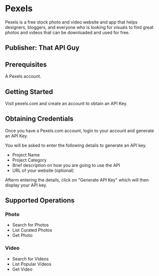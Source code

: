 # Pexels
Pexels is a free stock photo and video website and app that helps designers, bloggers, and everyone who is looking for visuals to find great photos and videos that can be downloaded and used for free.

## Publisher: That API Guy

## Prerequisites
A Pexels account.

## Getting Started
Visit pexels.com and create an account to obtain an API Key.

## Obtaining Credentials
Once you have a Pexels.com account, login to your account and generate an API Key.

You will be asked to enter the following details to generate an API key.
   * Project Name
   * Project Category
   * Brief description on how you are going to use the API
   * URL of your website (optional)

Afterm entering the details, click on "Generate API Key" which will then display your API key.


## Supported Operations

### Photo
   * Search for Photos
   * List Curated Photos
   * Get Photo

### Video
   * Search for Videos
   * List Popular Videos
   * Get Video

